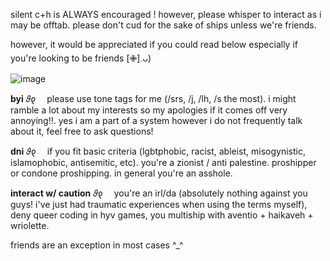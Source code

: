 silent c+h is ALWAYS encouraged !  however, please whisper to interact as i may be offtab.  please don't cud for the sake of ships unless we're friends.

however, it would be appreciated if you could read below especially if you're looking to be friends [✙]𓈒ᴗ)

![image](https://github.com/user-attachments/assets/62c55208-23a7-400c-9ec4-8edf3568c6f3)

**byi** 𝜗𐑞 ⠀ please use tone tags for me (/srs, /j, /lh, /s the most). i might ramble a lot about my interests so my apologies if it comes off very annoying!!. yes i am a part of a system however i do not frequently talk about it, feel free to ask questions!

**dni** 𝜗𐑞 ⠀ if you fit basic criteria (lgbtphobic, racist, ableist, misogynistic, islamophobic, antisemitic, etc). you're a zionist / anti palestine. proshipper or condone proshipping. in general you're an asshole.

**interact w/ caution** 𝜗𐑞 ⠀ you're an irl/da (absolutely nothing against you guys! i've just had traumatic experiences when using the terms myself), deny queer coding in hyv games, you multiship with aventio + haikaveh + wriolette.

friends are an exception in most cases ^_^
